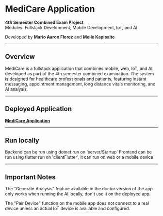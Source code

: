 # MediCare Application

**4th Semester Combined Exam Project**  
Modules: Fullstack Development, Mobile Development, IoT, and AI

Developed by **Mario Aaron Florez** and **Meile Kapisaite**

---

##  Overview

MediCare is a fullstack application that combines mobile, web, IoT, and AI, developed as part of the 4th semester combined examination. The system is designed for healthcare professionals and patients, featuring instant messaging, appointment management, long distance vitals monitoring, and AI analysis.

---

## Deployed Application
  
 **[MediCare Application](https://meile5.github.io/MediCareApplication/)**

---

## Run locally
Backend can be run using dotnet run on 'server/Startup'
Frontend can be run using flutter run on 'clientFlutter', it can run on web or a mobile device

---

## Important Notes
 The "Generate Analysis" feature available in the doctor version of the app only works when running the AI locally, don't use it on the deployed app.

 The "Pair Device" function on the mobile app does not connect to a real device unless an actual IoT device is available and configured.